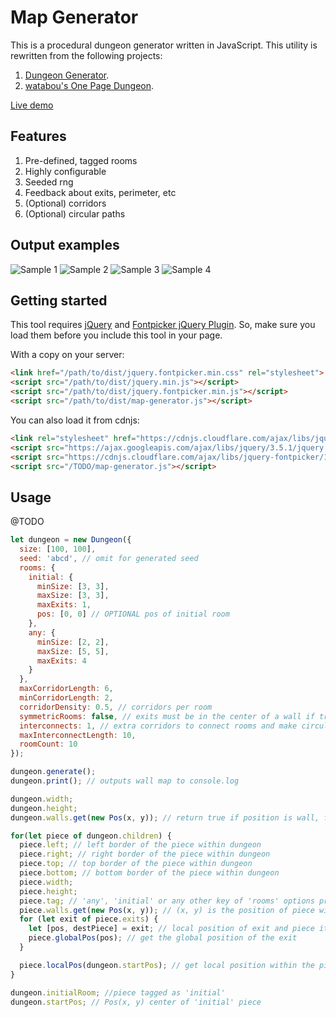 # Map Generator

This is a procedural dungeon generator written in JavaScript. This utility is rewritten from the following projects:

1. [Dungeon Generator](https://github.com/domasx2/dungeon-generator/).
2. [watabou's One Page Dungeon](https://watabou.itch.io/one-page-dungeon).

[Live demo](http://blackmonkey.github.io/map-generator/)

## Features

1. Pre-defined, tagged rooms
2. Highly configurable
3. Seeded rng
5. Feedback about exits, perimeter, etc
4. (Optional) corridors
5. (Optional) circular paths


## Output examples

![Sample 1](http://domasx2.github.io/dungeon-generator/samples/sample1.png)
![Sample 2](http://domasx2.github.io/dungeon-generator/samples/sample2.png)
![Sample 3](http://domasx2.github.io/dungeon-generator/samples/sample3.png)
![Sample 4](http://domasx2.github.io/dungeon-generator/samples/sample4.png)

## Getting started
This tool requires [jQuery](https://jquery.com/) and [Fontpicker jQuery Plugin](https://github.com/av01d/fontpicker-jquery-plugin). So, make
sure you load them before you include this tool in your page.

With a copy on your server:
```html
<link href="/path/to/dist/jquery.fontpicker.min.css" rel="stylesheet">
<script src="/path/to/dist/jquery.min.js"></script>
<script src="/path/to/dist/jquery.fontpicker.min.js"></script>
<script src="/path/to/dist/map-generator.js"></script>
```

You can also load it from cdnjs:
```html
<link rel="stylesheet" href="https://cdnjs.cloudflare.com/ajax/libs/jquery-fontpicker/1.5/jquery.fontpicker.min.css" integrity="sha512-uJUBCPYgjwO2/2XiWW0UxlqlF7wX3neoE2bf84niljfavkDGHtvkPqBUWIcIFjhHysuEca3Fl9k2C7j1Z45Qrw==" crossorigin="anonymous" referrerpolicy="no-referrer" />
<script src="https://ajax.googleapis.com/ajax/libs/jquery/3.5.1/jquery.min.js" type="text/javascript" charset="utf-8"></script>
<script src="https://cdnjs.cloudflare.com/ajax/libs/jquery-fontpicker/1.5/jquery.fontpicker.min.js" integrity="sha512-x1EmGH1DcQPP0ICawrFLwTcl3XualoQYxX+2k2hD1RnfnlfP1JMvAktqLGaKw2WxXKZnpo92/0Nk1eKENydFxA==" crossorigin="anonymous" referrerpolicy="no-referrer"></script>
<script src="/TODO/map-generator.js"></script>
```

## Usage

@TODO

```javascript
let dungeon = new Dungeon({
  size: [100, 100], 
  seed: 'abcd', // omit for generated seed
  rooms: {
    initial: {
      minSize: [3, 3],
      maxSize: [3, 3],
      maxExits: 1,
      pos: [0, 0] // OPTIONAL pos of initial room 
    },
    any: {
      minSize: [2, 2],
      maxSize: [5, 5],
      maxExits: 4
    }
  },
  maxCorridorLength: 6,
  minCorridorLength: 2,
  corridorDensity: 0.5, // corridors per room
  symmetricRooms: false, // exits must be in the center of a wall if true
  interconnects: 1, // extra corridors to connect rooms and make circular paths. not 100% guaranteed
  maxInterconnectLength: 10,
  roomCount: 10
});

dungeon.generate();
dungeon.print(); // outputs wall map to console.log

dungeon.width;
dungeon.height;
dungeon.walls.get(new Pos(x, y)); // return true if position is wall, false if empty

for(let piece of dungeon.children) {
  piece.left; // left border of the piece within dungeon
  piece.right; // right border of the piece within dungeon
  piece.top; // top border of the piece within dungeon
  piece.bottom; // bottom border of the piece within dungeon
  piece.width;
  piece.height;
  piece.tag; // 'any', 'initial' or any other key of 'rooms' options property
  piece.walls.get(new Pos(x, y)); // (x, y) is the position of piece within dungeon, returns true if it is wall, false if it is empty
  for (let exit of piece.exits) {
    let [pos, destPiece] = exit; // local position of exit and piece it exits to
    piece.globalPos(pos); // get the global position of the exit
  }

  piece.localPos(dungeon.startPos); // get local position within the piece of dungeon's global position
}

dungeon.initialRoom; //piece tagged as 'initial'
dungeon.startPos; // Pos(x, y) center of 'initial' piece 
```